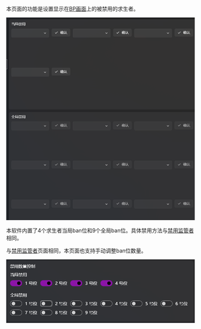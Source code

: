 本页面的功能是设置显示在[BP画面](../1._窗口/1.2_前台窗口/1.2.1_BP画面.md)上的被禁用的求生者。

![](images/1749611157340-d986d551-a8d6-408f-8256-316912236b58.png)

本软件内置了4个求生者当局ban位和9个全局ban位。具体禁用方法与[禁用监管者](2.4_禁用监管者.md)相同。



与[禁用监管者](2.4_禁用监管者.md)页面相同，本页面也支持手动调整ban位数量。

![](images/1749641840454-8d3fcc8f-c52d-42e0-a59c-a2ed424fc5f3.png)

‍

